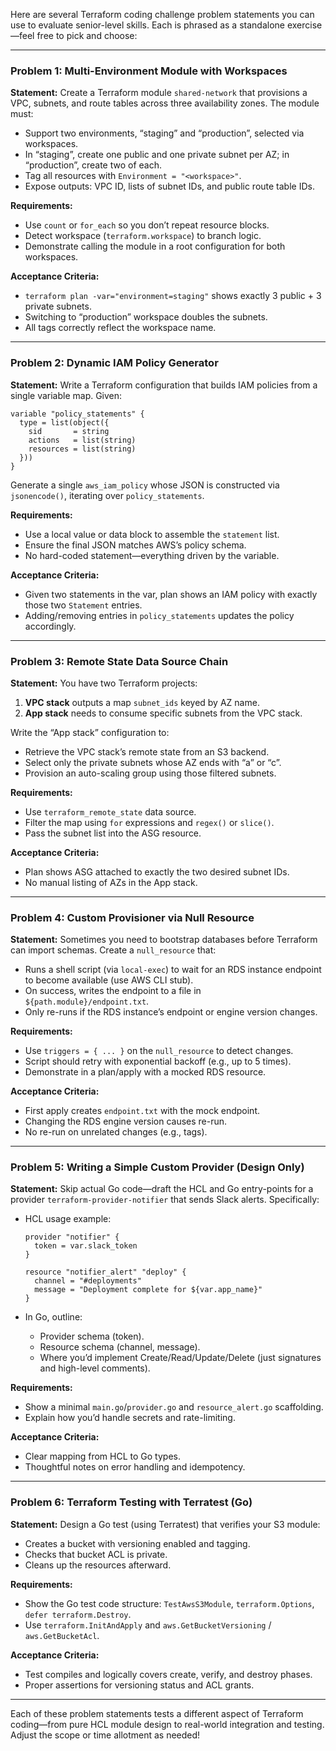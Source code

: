 Here are several Terraform coding challenge problem statements you can use to evaluate senior-level skills. Each is phrased as a standalone exercise—feel free to pick and choose:

---

### Problem 1: Multi-Environment Module with Workspaces

**Statement:**
Create a Terraform module `shared-network` that provisions a VPC, subnets, and route tables across three availability zones. The module must:

* Support two environments, “staging” and “production”, selected via workspaces.
* In “staging”, create one public and one private subnet per AZ; in “production”, create two of each.
* Tag all resources with `Environment = "<workspace>"`.
* Expose outputs: VPC ID, lists of subnet IDs, and public route table IDs.

**Requirements:**

* Use `count` or `for_each` so you don’t repeat resource blocks.
* Detect workspace (`terraform.workspace`) to branch logic.
* Demonstrate calling the module in a root configuration for both workspaces.

**Acceptance Criteria:**

* `terraform plan -var="environment=staging"` shows exactly 3 public + 3 private subnets.
* Switching to “production” workspace doubles the subnets.
* All tags correctly reflect the workspace name.

---

### Problem 2: Dynamic IAM Policy Generator

**Statement:**
Write a Terraform configuration that builds IAM policies from a single variable map. Given:

```hcl
variable "policy_statements" {
  type = list(object({
    sid       = string
    actions   = list(string)
    resources = list(string)
  }))
}
```

Generate a single `aws_iam_policy` whose JSON is constructed via `jsonencode()`, iterating over `policy_statements`.

**Requirements:**

* Use a local value or data block to assemble the `statement` list.
* Ensure the final JSON matches AWS’s policy schema.
* No hard-coded statement—everything driven by the variable.

**Acceptance Criteria:**

* Given two statements in the var, plan shows an IAM policy with exactly those two `Statement` entries.
* Adding/removing entries in `policy_statements` updates the policy accordingly.

---

### Problem 3: Remote State Data Source Chain

**Statement:**
You have two Terraform projects:

1. **VPC stack** outputs a map `subnet_ids` keyed by AZ name.
2. **App stack** needs to consume specific subnets from the VPC stack.

Write the “App stack” configuration to:

* Retrieve the VPC stack’s remote state from an S3 backend.
* Select only the private subnets whose AZ ends with “a” or “c”.
* Provision an auto-scaling group using those filtered subnets.

**Requirements:**

* Use `terraform_remote_state` data source.
* Filter the map using `for` expressions and `regex()` or `slice()`.
* Pass the subnet list into the ASG resource.

**Acceptance Criteria:**

* Plan shows ASG attached to exactly the two desired subnet IDs.
* No manual listing of AZs in the App stack.

---

### Problem 4: Custom Provisioner via Null Resource

**Statement:**
Sometimes you need to bootstrap databases before Terraform can import schemas. Create a `null_resource` that:

* Runs a shell script (via `local-exec`) to wait for an RDS instance endpoint to become available (use AWS CLI stub).
* On success, writes the endpoint to a file in `${path.module}/endpoint.txt`.
* Only re-runs if the RDS instance’s endpoint or engine version changes.

**Requirements:**

* Use `triggers = { ... }` on the `null_resource` to detect changes.
* Script should retry with exponential backoff (e.g., up to 5 times).
* Demonstrate in a plan/apply with a mocked RDS resource.

**Acceptance Criteria:**

* First apply creates `endpoint.txt` with the mock endpoint.
* Changing the RDS engine version causes re-run.
* No re-run on unrelated changes (e.g., tags).

---

### Problem 5: Writing a Simple Custom Provider (Design Only)

**Statement:**
Skip actual Go code—draft the HCL and Go entry-points for a provider `terraform-provider-notifier` that sends Slack alerts. Specifically:

* HCL usage example:

  ```hcl
  provider "notifier" {
    token = var.slack_token
  }

  resource "notifier_alert" "deploy" {
    channel = "#deployments"
    message = "Deployment complete for ${var.app_name}"
  }
  ```
* In Go, outline:

  * Provider schema (token).
  * Resource schema (channel, message).
  * Where you’d implement Create/Read/Update/Delete (just signatures and high-level comments).

**Requirements:**

* Show a minimal `main.go`/`provider.go` and `resource_alert.go` scaffolding.
* Explain how you’d handle secrets and rate-limiting.

**Acceptance Criteria:**

* Clear mapping from HCL to Go types.
* Thoughtful notes on error handling and idempotency.

---

### Problem 6: Terraform Testing with Terratest (Go)

**Statement:**
Design a Go test (using Terratest) that verifies your S3 module:

* Creates a bucket with versioning enabled and tagging.
* Checks that bucket ACL is private.
* Cleans up the resources afterward.

**Requirements:**

* Show the Go test code structure: `TestAwsS3Module`, `terraform.Options`, `defer terraform.Destroy`.
* Use `terraform.InitAndApply` and `aws.GetBucketVersioning` / `aws.GetBucketAcl`.

**Acceptance Criteria:**

* Test compiles and logically covers create, verify, and destroy phases.
* Proper assertions for versioning status and ACL grants.

---

Each of these problem statements tests a different aspect of Terraform coding—from pure HCL module design to real-world integration and testing. Adjust the scope or time allotment as needed!
